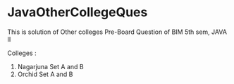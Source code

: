 # JavaOtherCollegeQues
This is solution of Other colleges Pre-Board Question of BIM 5th sem, JAVA II

Colleges : 
1. Nagarjuna Set A and B
2. Orchid Set A and B
